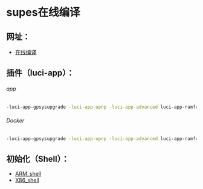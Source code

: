 # supes在线编译
## 网址：
* [在线编译](https://supes.top/)
## 插件（luci-app）：
###### app
```sh
-luci-app-gpsysupgrade -luci-app-upnp -luci-app-advanced luci-app-ramfree luci-app-ddns luci-app-v2ray-server luci-app-ttyd luci-app-v2raya luci-app-turboacc luci-app-store
```

###### Docker
```sh
-luci-app-gpsysupgrade -luci-app-upnp -luci-app-advanced luci-app-ramfree luci-app-ddns luci-app-v2ray-server luci-app-dockerman luci-app-ttyd luci-app-v2raya luci-app-turboacc luci-app-store 
```
## 初始化（Shell）：
* [ARM_shell](https://github.com/3wking/3wking/blob/main/OpenWrt/Shell/arm.md)
* [X86_shell](https://github.com/3wking/3wking/blob/main/OpenWrt/Shell/x86.md)